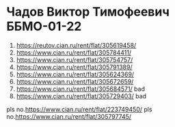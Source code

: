 # Чадов Виктор Тимофеевич ББМО-01-22
 1. https://reutov.cian.ru/rent/flat/305619458/
 2. https://www.cian.ru/rent/flat/305784411/
 3. https://www.cian.ru/rent/flat/305754757/
 4. https://www.cian.ru/rent/flat/305791389/
 5. https://www.cian.ru/rent/flat/305624369/
 6. https://www.cian.ru/rent/flat/305672659/
 7. https://www.cian.ru/rent/flat/305684571/ bad
 8. https://www.cian.ru/rent/flat/305729403/ bad


pls no.https://www.cian.ru/rent/flat/223749450/
pls no.https://www.cian.ru/rent/flat/305797745/
 
